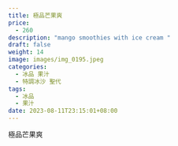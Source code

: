 ```yaml
---
title: 極品芒果爽
price:
  - 260
description: "mango smoothies with ice cream "
draft: false
weight: 14
image: images/img_0195.jpeg
categories:
  - 冰品 果汁
  - 特調冰沙 聖代
tags:
  - 冰品
  - 果汁
date: 2023-08-11T23:15:01+08:00
---
```


 極品芒果爽
